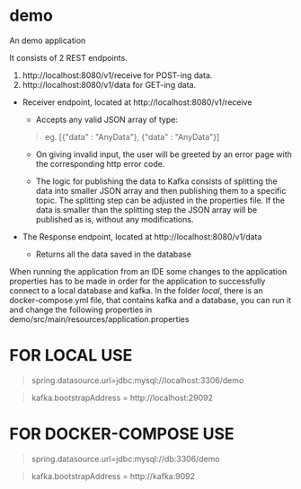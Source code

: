 # demo
An demo application 

It consists of 2 REST endpoints.

 1.  http://localhost:8080/v1/receive  for POST-ing data.
 2.  http://localhost:8080/v1/data 		 for GET-ing data.

*  Receiver endpoint, located at http://localhost:8080/v1/receive
   *  Accepts any valid JSON array of type:
	 >  eg.  [{"data" : "AnyData"}, {"data" : "AnyData"}]
	 
	 *  On giving invalid input, the user will be greeted by an error page with the corresponding http error code.
	 
	 *  The logic for publishing the data to Kafka consists of splitting the data into smaller JSON array and then publishing them to a
	   specific topic. The splitting step can be adjusted in the properties file. If the data is smaller than the splitting step the JSON        array will be published as is, without any modifications.
		 
* The Response endpoint, located at http://localhost:8080/v1/data	
  * Returns all the data saved in the database 
	
When running the application from an IDE some changes to the application properties has to be made in order for the application to         successfully connect to a local database and kafka.
In the folder _local_, there is an docker-compose.yml file, that contains kafka and a database, you can run it and change the following properties in demo/src/main/resources/application.properties 

# FOR LOCAL USE

> spring.datasource.url=jdbc:mysql://localhost:3306/demo

> kafka.bootstrapAddress = http://localhost:29092

# FOR DOCKER-COMPOSE USE

> spring.datasource.url=jdbc:mysql://db:3306/demo

> kafka.bootstrapAddress = http://kafka:9092

